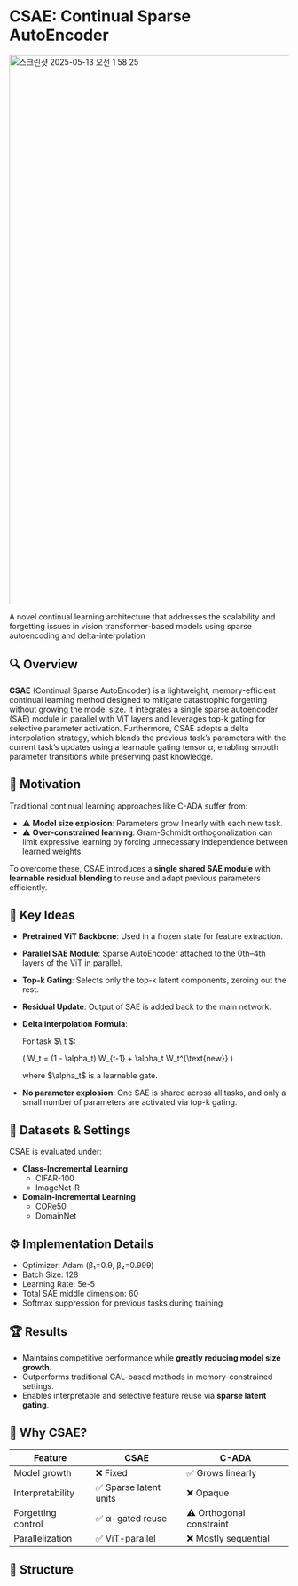 # CSAE: Continual Sparse AutoEncoder

<img width="990" alt="스크린샷 2025-05-13 오전 1 58 25" src="https://github.com/user-attachments/assets/79b2c201-e8f5-440d-bd93-d65db54450a9" />


A novel continual learning architecture that addresses the scalability and forgetting issues in vision transformer-based models using sparse autoencoding and delta-interpolation

## 🔍 Overview

**CSAE** (Continual Sparse AutoEncoder) is a lightweight, memory-efficient continual learning method designed to mitigate catastrophic forgetting without growing the model size. It integrates a single sparse autoencoder (SAE) module in parallel with ViT layers and leverages top-k gating for selective parameter activation. Furthermore, CSAE adopts a delta interpolation strategy, which blends the previous task’s parameters with the current task’s updates using a learnable gating tensor $\alpha$, enabling smooth parameter transitions while preserving past knowledge.

## 🚨 Motivation

Traditional continual learning approaches like C-ADA suffer from:

- ⚠️ **Model size explosion**: Parameters grow linearly with each new task.
- ⚠️ **Over-constrained learning**: Gram-Schmidt orthogonalization can limit expressive learning by forcing unnecessary independence between learned weights.

To overcome these, CSAE introduces a **single shared SAE module** with **learnable residual blending** to reuse and adapt previous parameters efficiently.

## 🧠 Key Ideas

- **Pretrained ViT Backbone**: Used in a frozen state for feature extraction.
- **Parallel SAE Module**: Sparse AutoEncoder attached to the 0th–4th layers of the ViT in parallel.
- **Top-k Gating**: Selects only the top-k latent components, zeroing out the rest.
- **Residual Update**: Output of SAE is added back to the main network.
- **Delta interpolation Formula**:
  
  For task $\ t \$:

  \( W_t = (1 - \alpha_t) W_{t-1} + \alpha_t W_t^{\text{new}} \)
  
  where $\alpha_t\$ is a learnable gate.

- **No parameter explosion**: One SAE is shared across all tasks, and only a small number of parameters are activated via top-k gating.

## 🧪 Datasets & Settings

CSAE is evaluated under:

- **Class-Incremental Learning**
  - CIFAR-100
  - ImageNet-R
- **Domain-Incremental Learning**
  - CORe50
  - DomainNet

## ⚙️ Implementation Details

- Optimizer: Adam (β₁=0.9, β₂=0.999)
- Batch Size: 128
- Learning Rate: 5e-5
- Total SAE middle dimension: 60
- Softmax suppression for previous tasks during training

## 🏆 Results

- Maintains competitive performance while **greatly reducing model size growth**.
- Outperforms traditional CAL-based methods in memory-constrained settings.
- Enables interpretable and selective feature reuse via **sparse latent gating**.

## 📌 Why CSAE?

| Feature | CSAE | C-ADA |
|--------|------|-------|
| Model growth | ❌ Fixed | ✅ Grows linearly |
| Interpretability | ✅ Sparse latent units | ❌ Opaque |
| Forgetting control | ✅ α-gated reuse | ⚠️ Orthogonal constraint |
| Parallelization | ✅ ViT-parallel | ❌ Mostly sequential |

## 📁 Structure
